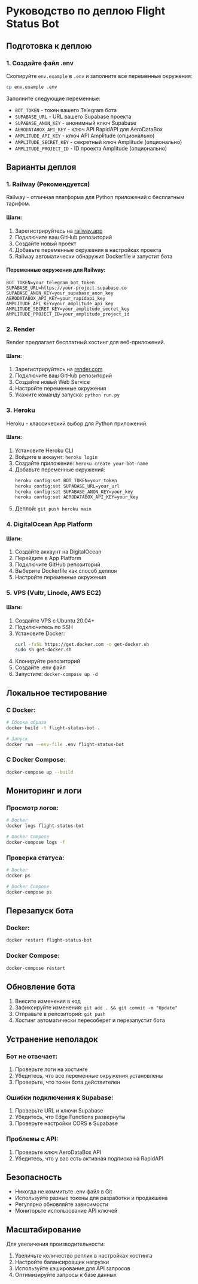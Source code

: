# Руководство по деплою Flight Status Bot

## Подготовка к деплою

### 1. Создайте файл .env
Скопируйте `env.example` в `.env` и заполните все переменные окружения:

```bash
cp env.example .env
```

Заполните следующие переменные:
- `BOT_TOKEN` - токен вашего Telegram бота
- `SUPABASE_URL` - URL вашего Supabase проекта
- `SUPABASE_ANON_KEY` - анонимный ключ Supabase
- `AERODATABOX_API_KEY` - ключ API RapidAPI для AeroDataBox
- `AMPLITUDE_API_KEY` - ключ API Amplitude (опционально)
- `AMPLITUDE_SECRET_KEY` - секретный ключ Amplitude (опционально)
- `AMPLITUDE_PROJECT_ID` - ID проекта Amplitude (опционально)

## Варианты деплоя

### 1. Railway (Рекомендуется)

Railway - отличная платформа для Python приложений с бесплатным тарифом.

#### Шаги:
1. Зарегистрируйтесь на [railway.app](https://railway.app)
2. Подключите ваш GitHub репозиторий
3. Создайте новый проект
4. Добавьте переменные окружения в настройках проекта
5. Railway автоматически обнаружит Dockerfile и запустит бота

#### Переменные окружения для Railway:
```
BOT_TOKEN=your_telegram_bot_token
SUPABASE_URL=https://your-project.supabase.co
SUPABASE_ANON_KEY=your_supabase_anon_key
AERODATABOX_API_KEY=your_rapidapi_key
AMPLITUDE_API_KEY=your_amplitude_api_key
AMPLITUDE_SECRET_KEY=your_amplitude_secret_key
AMPLITUDE_PROJECT_ID=your_amplitude_project_id
```

### 2. Render

Render предлагает бесплатный хостинг для веб-приложений.

#### Шаги:
1. Зарегистрируйтесь на [render.com](https://render.com)
2. Подключите ваш GitHub репозиторий
3. Создайте новый Web Service
4. Настройте переменные окружения
5. Укажите команду запуска: `python run.py`

### 3. Heroku

Heroku - классический выбор для Python приложений.

#### Шаги:
1. Установите Heroku CLI
2. Войдите в аккаунт: `heroku login`
3. Создайте приложение: `heroku create your-bot-name`
4. Добавьте переменные окружения:
   ```bash
   heroku config:set BOT_TOKEN=your_token
   heroku config:set SUPABASE_URL=your_url
   heroku config:set SUPABASE_ANON_KEY=your_key
   heroku config:set AERODATABOX_API_KEY=your_key
   ```
5. Деплой: `git push heroku main`

### 4. DigitalOcean App Platform

#### Шаги:
1. Создайте аккаунт на DigitalOcean
2. Перейдите в App Platform
3. Подключите GitHub репозиторий
4. Выберите Dockerfile как способ деплоя
5. Настройте переменные окружения

### 5. VPS (Vultr, Linode, AWS EC2)

#### Шаги:
1. Создайте VPS с Ubuntu 20.04+
2. Подключитесь по SSH
3. Установите Docker:
   ```bash
   curl -fsSL https://get.docker.com -o get-docker.sh
   sudo sh get-docker.sh
   ```
4. Клонируйте репозиторий
5. Создайте .env файл
6. Запустите: `docker-compose up -d`

## Локальное тестирование

### С Docker:
```bash
# Сборка образа
docker build -t flight-status-bot .

# Запуск
docker run --env-file .env flight-status-bot
```

### С Docker Compose:
```bash
docker-compose up --build
```

## Мониторинг и логи

### Просмотр логов:
```bash
# Docker
docker logs flight-status-bot

# Docker Compose
docker-compose logs -f
```

### Проверка статуса:
```bash
# Docker
docker ps

# Docker Compose
docker-compose ps
```

## Перезапуск бота

### Docker:
```bash
docker restart flight-status-bot
```

### Docker Compose:
```bash
docker-compose restart
```

## Обновление бота

1. Внесите изменения в код
2. Зафиксируйте изменения: `git add . && git commit -m "Update"`
3. Отправьте в репозиторий: `git push`
4. Хостинг автоматически пересоберет и перезапустит бота

## Устранение неполадок

### Бот не отвечает:
1. Проверьте логи на хостинге
2. Убедитесь, что все переменные окружения установлены
3. Проверьте, что токен бота действителен

### Ошибки подключения к Supabase:
1. Проверьте URL и ключи Supabase
2. Убедитесь, что Edge Functions развернуты
3. Проверьте настройки CORS в Supabase

### Проблемы с API:
1. Проверьте ключ AeroDataBox API
2. Убедитесь, что у вас есть активная подписка на RapidAPI

## Безопасность

- Никогда не коммитьте .env файл в Git
- Используйте разные токены для разработки и продакшена
- Регулярно обновляйте зависимости
- Мониторьте использование API ключей

## Масштабирование

Для увеличения производительности:
1. Увеличьте количество реплик в настройках хостинга
2. Настройте балансировщик нагрузки
3. Используйте кэширование для API запросов
4. Оптимизируйте запросы к базе данных 